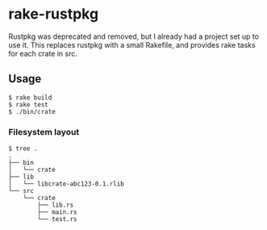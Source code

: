 # rake-rustpkg

Rustpkg was deprecated and removed, but I already had a project set up to use it. This replaces rustpkg with a small Rakefile, and provides rake tasks for each crate in src.

## Usage

```
$ rake build
$ rake test
$ ./bin/crate
```

### Filesystem layout

```
$ tree .
.
├── bin
│   └── crate
├── lib
│   └── libcrate-abc123-0.1.rlib
└── src
    └── crate
        ├── lib.rs
        ├── main.rs
        └── test.rs
```

